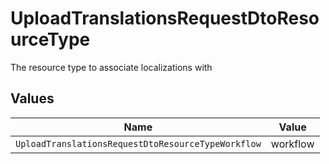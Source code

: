 # UploadTranslationsRequestDtoResourceType

The resource type to associate localizations with


## Values

| Name                                               | Value                                              |
| -------------------------------------------------- | -------------------------------------------------- |
| `UploadTranslationsRequestDtoResourceTypeWorkflow` | workflow                                           |